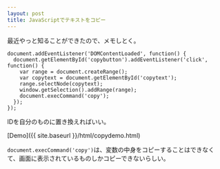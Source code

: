 ```yaml
---
layout: post
title: JavaScriptでテキストをコピー
---
```


最近やっと知ることができたので、メモしとく。

```
document.addEventListener('DOMContentLoaded', function() {
  document.getElementById('copybutton').addEventListener('click', function() {
    var range = document.createRange();
    var copytext = document.getElementById('copytext');
    range.selectNode(copytext);
    window.getSelection().addRange(range);
    document.execCommand('copy');
  });
});
```

IDを自分のものに置き換えればいい。

[Demo]({{ site.baseurl }}/html/copydemo.html)

`document.execCommand('copy')`は、変数の中身をコピーすることはできなくて、画面に表示されているものしかコピーできないらしい。